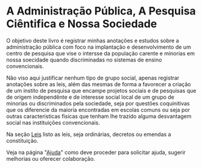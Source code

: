 # A Administração Pública, A Pesquisa Ciêntifica e Nossa Sociedade

O objetivo deste livro é registrar minhas anotações e estudos sobre a administração pública com foco na implantação e desenvolvimento de um centro de pesquisa que vise o intersse da população carente e minorias em nossa soecidade quando discriminadas no sistemas de ensino convencionais.

Não viso aqui justificar nenhum tipo de grupo social, apenas registrar anotações sobre as leis, além das mesmas de forma a favorecer a criação de um instito de pesquisa que encampe projetos sociais e de pesquisas que de origem independênte e de interesse social local de um grupo de minorias ou discriminados pela sociedade, seja por questões coquinitivas que os diferencie da maioria encontradas em escolas comuns ou seja por outras caracteristicas fisicas que tenham lhe trazido alguma desvantagem social nas instituições convencionais.

Na seção [Leis](/leis/leis-apresentacao.md) listo as leis, seja ordinárias, decretos ou emendas a constituição.

Veja na página "[Ajuda](/ajuda.md)" como deve proceder para solicitar ajuda, sugerir melhorias ou oferecer colaboração.

